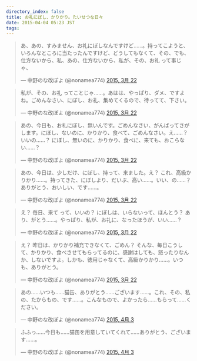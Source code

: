 ```yaml
---
directory_index: false
title: お礼にぼし、かりかり。たいせつな日々
date: 2015-04-04 05:23 JST
tags:
---
```

<script async src="//platform.twitter.com/widgets.js" charset="utf-8"></script>

<blockquote class="twitter-tweet" lang="ja"><p>あ、あの、すみません、お礼にぼしなんですけど……。持ってこようと、いろんなところに当たったんですけど、どうしてもなくて、その、でも、仕方ないから、私、あの、仕方ないから、私が、その、お礼 って事じゃ、</p>&mdash; 中野のな改ぽよ (@nonamea774) <a href="https://twitter.com/nonamea774/status/579747556957114368">2015, 3月 22</a></blockquote>

<blockquote class="twitter-tweet" data-conversation="none" lang="ja"><p>私が、その、お礼 ってことじゃ……。あはは、やっぱり、ダメ、ですよね。ごめんなさい、にぼし、お礼、集めてくるので、待ってて、下さい。</p>&mdash; 中野のな改ぽよ (@nonamea774) <a href="https://twitter.com/nonamea774/status/579748772256747522">2015, 3月 22</a></blockquote>

<blockquote class="twitter-tweet" lang="ja"><p>あの、今日も、お礼にぼし、無いんです。ごめんなさい、がんばってさがします。にぼし、ないのに、かりかり、食べて、ごめんなさい。え……？ いいの……？ にぼし、無いのに、かりかり、食べに、来ても、おこらない……？</p>&mdash; 中野のな改ぽよ (@nonamea774) <a href="https://twitter.com/nonamea774/status/579750322995748864">2015, 3月 22</a></blockquote>

<blockquote class="twitter-tweet" lang="ja"><p>あの、今日は、少しだけ、にぼし、持って、来ました。え？ これ、高級かりかり……。持ってきた、にぼしより、だいぶ、高い……。いい、の……？ ありがとう、おいしい、です……。</p>&mdash; 中野のな改ぽよ (@nonamea774) <a href="https://twitter.com/nonamea774/status/579751704893116416">2015, 3月 22</a></blockquote>

<blockquote class="twitter-tweet" lang="ja"><p>え？ 毎日、来て って、いいの？ にぼしは、いらないって、ほんとう？ あり、がとう……。やっぱり、私が、お礼に、なったほうが、いい……？</p>&mdash; 中野のな改ぽよ (@nonamea774) <a href="https://twitter.com/nonamea774/status/579755705437028352">2015, 3月 22</a></blockquote>

<blockquote class="twitter-tweet" lang="ja"><p>え？ 昨日は、かりかり補充できなくて、ごめん？ そんな、毎日こうして、かりかり、食べさせてもらってるのに、感謝はしても、怒ったりなんか、しないですよ。しかも、徳用じゃなくて、高級かりかり……。いつも、ありがとう。</p>&mdash; 中野のな改ぽよ (@nonamea774) <a href="https://twitter.com/nonamea774/status/579758890876702720">2015, 3月 22</a></blockquote>

<blockquote class="twitter-tweet" lang="ja"><p>あの……いつも……猫缶、ありがとう……ございます……。これ、その、私の、たからもの、です……。こんなもので、よかったら……もらって……ください。</p>&mdash; 中野のな改ぽよ (@nonamea774) <a href="https://twitter.com/nonamea774/status/584067177247944704">2015, 4月 3</a></blockquote>

<blockquote class="twitter-tweet" lang="ja"><p>ふふっ……今日も……猫缶を用意していてくれて……ありがとう、ございます……。</p>&mdash; 中野のな改ぽよ (@nonamea774) <a href="https://twitter.com/nonamea774/status/584081100978257920">2015, 4月 3</a></blockquote>

